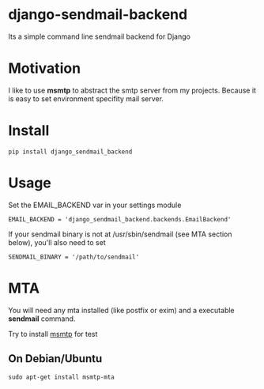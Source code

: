 django-sendmail-backend
=======================

Its a simple command line sendmail backend for Django


# Motivation

I like to use **msmtp** to abstract the smtp server from my projects.
Because it is easy to set environment specifity mail server.


# Install

    pip install django_sendmail_backend


# Usage

Set the EMAIL_BACKEND var in your settings module

    EMAIL_BACKEND = 'django_sendmail_backend.backends.EmailBackend'

If your sendmail binary is not at /usr/sbin/sendmail (see MTA section below),
you'll also need to set

    SENDMAIL_BINARY = '/path/to/sendmail'


# MTA

You will need any mta installed (like postfix or exim) and a executable
**sendmail** command.

Try to install [msmtp](http://msmtp.sourceforge.net/) for test


## On Debian/Ubuntu

    sudo apt-get install msmtp-mta

